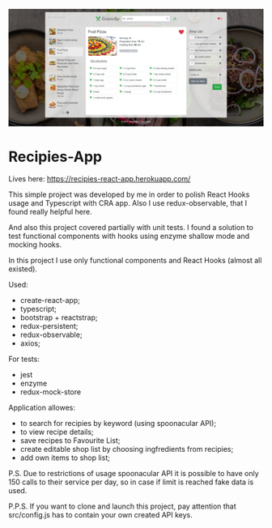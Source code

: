 ![Alt text](screen.png?raw=true "Recipies-App")

# Recipies-App

Lives here: https://recipies-react-app.herokuapp.com/

This simple project was developed by me in order to polish React Hooks usage and Typescript with CRA app. Also I use redux-observable, that I found really helpful here. 

And also this project covered partially with unit tests.
I found a solution to test functional components with hooks using enzyme shallow mode and mocking hooks. 

In this project I use only functional components and React Hooks (almost all existed). 

Used: 
* create-react-app;
* typescript;
* bootstrap + reactstrap;
* redux-persistent;
* redux-observable;
* axios;

For tests:
* jest 
* enzyme
* redux-mock-store

Application allowes: 
* to search for recipies by keyword (using spoonacular API);
* to view recipe details;
* save recipes to Favourite List;
* create editable shop list by choosing ingfredients from recipies;
* add own items to shop list;

P.S. Due to restrictions of usage spoonacular API it is possible to have only 150 calls to their service per day, so in case if limit is reached fake data is used.

P.P.S. If you want to clone and launch this project, pay attention that src/config.js has to contain your own created API keys.


